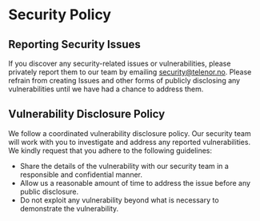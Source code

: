 # Security Policy

## Reporting Security Issues

If you discover any security-related issues or vulnerabilities, please privately
report them to our team by emailing
[security@telenor.no](mailto:security@telenor.no). Please refrain from creating
Issues and other forms of publicly disclosing any vulnerabilities until we have
had a chance to address them.

## Vulnerability Disclosure Policy

We follow a coordinated vulnerability disclosure policy. Our security team will
work with you to investigate and address any reported vulnerabilities. We kindly
request that you adhere to the following guidelines:

- Share the details of the vulnerability with our security team in a responsible
  and confidential manner.
- Allow us a reasonable amount of time to address the issue before any public
  disclosure.
- Do not exploit any vulnerability beyond what is necessary to demonstrate the
  vulnerability.
